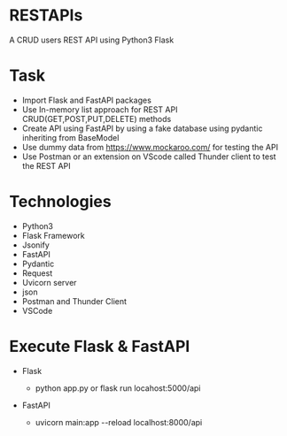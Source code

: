 # RESTAPIs
A CRUD users REST API using Python3 Flask 

# Task
- Import Flask and FastAPI packages 
- Use In-memory list approach for REST API CRUD(GET,POST,PUT,DELETE) methods
- Create API using FastAPI by using a fake database using pydantic inheriting from BaseModel 
- Use dummy data from https://www.mockaroo.com/ for testing the API
- Use Postman or an extension on VScode called Thunder client to test the REST API

# Technologies
- Python3
- Flask Framework
- Jsonify
- FastAPI
- Pydantic  
- Request
- Uvicorn server
- json
- Postman and Thunder Client
- VSCode

# Execute Flask & FastAPI
- Flask
  - python app.py or flask run
  locahost:5000/api

- FastAPI
  - uvicorn main:app --reload
  localhost:8000/api
